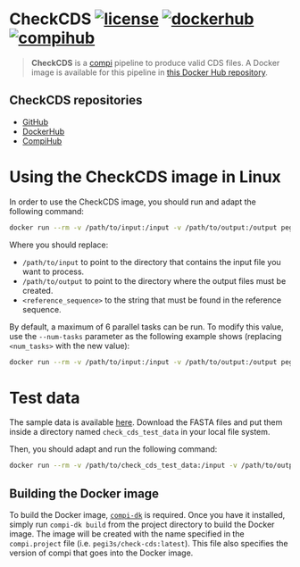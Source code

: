 # CheckCDS [![license](https://img.shields.io/badge/license-MIT-brightgreen)](https://github.com/pegi3s/check-cds) [![dockerhub](https://img.shields.io/badge/hub-docker-blue)](https://hub.docker.com/r/pegi3s/check-cds) [![compihub](https://img.shields.io/badge/hub-compi-blue)](https://www.sing-group.org/compihub/explore/5f588ccb407682001ad3a1d5)
> **CheckCDS** is a [compi](https://www.sing-group.org/compi/) pipeline to produce valid CDS files. A Docker image is available for this pipeline in [this Docker Hub repository](https://hub.docker.com/r/pegi3s/check-cds).

## CheckCDS repositories

- [GitHub](https://github.com/pegi3s/check-cds)
- [DockerHub](https://hub.docker.com/r/pegi3s/check-cds)
- [CompiHub](https://www.sing-group.org/compihub/explore/5f588ccb407682001ad3a1d5)

# Using the CheckCDS image in Linux
In order to use the CheckCDS image, you should run and adapt the following command:

```bash
docker run --rm -v /path/to/input:/input -v /path/to/output:/output pegi3s/check-cds -- -r <reference_sequence>
```

Where you should replace:
- `/path/to/input` to point to the directory that contains the input file you want to process.
- `/path/to/output` to point to the directory where the output files must be created.
- `<reference_sequence>` to the string that must be found in the reference sequence.

By default, a maximum of 6 parallel tasks can be run. To modify this value, use the `--num-tasks` parameter as the following example shows (replacing `<num_tasks>` with the new value):

```bash
docker run --rm -v /path/to/input:/input -v /path/to/output:/output pegi3s/check-cds --num-tasks <num_tasks> -- -r <reference_sequence>
```

# Test data
The sample data is available [here](https://github.com/pegi3s/check-cds/tree/master/resources/test-data/small). Download the FASTA files and put them inside a directory named `check_cds_test_data` in your local file system.

Then, you should adapt and run the following command:

```bash
docker run --rm -v /path/to/check_cds_test_data:/input -v /path/to/output:/output pegi3s/check-cds -- -r seq4
```

## Building the Docker image

To build the Docker image, [`compi-dk`](https://www.sing-group.org/compi/#downloads) is required. Once you have it installed, simply run `compi-dk build` from the project directory to build the Docker image. The image will be created with the name specified in the `compi.project` file (i.e. `pegi3s/check-cds:latest`). This file also specifies the version of compi that goes into the Docker image.
